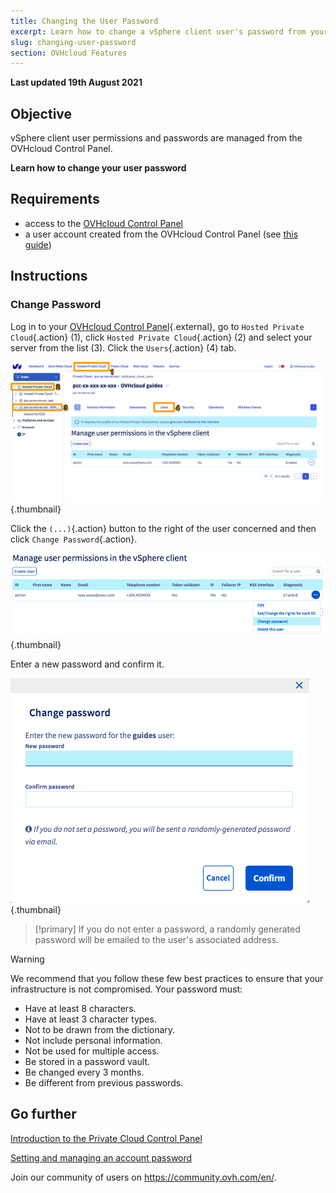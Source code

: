 ```yaml
---
title: Changing the User Password
excerpt: Learn how to change a vSphere client user's password from your OVHcloud Control Panel
slug: changing-user-password
section: OVHcloud Features
---
```


**Last updated 19th August 2021**

## Objective

vSphere client user permissions and passwords are managed from the OVHcloud Control Panel.

**Learn how to change your user password**

## Requirements

- access to the [OVHcloud Control Panel](https://www.ovh.com/auth/?action=gotomanager&from=https://www.ovh.ie/&ovhSubsidiary=ie)
- a user account created from the OVHcloud Control Panel (see [this guide](../control-panel-ovh-private-cloud/#users-tab))

## Instructions

### Change Password

Log in to your [OVHcloud Control Panel](https://www.ovh.com/auth/?action=gotomanager&from=https://www.ovh.ie/&ovhSubsidiary=ie){.external}, go to `Hosted Private Cloud`{.action} (1), click `Hosted Private Cloud`{.action} (2) and select your server from the list (3). Click the `Users`{.action} (4) tab.

![control panel](images/userpassword1b.png){.thumbnail}

Click the `(...)`{.action} button to the right of the user concerned and then click `Change Password`{.action}.

![change password](images/userpassword2b.png){.thumbnail}

Enter a new password and confirm it.

![change password](images/userpassword3b.png){.thumbnail}

> [!primary]
> If you do not enter a password, a randomly generated password will be emailed to the user's associated address.
>


> [!warning]
>
>We recommend that you follow these few best practices to ensure that your infrastructure is not compromised. Your password must:
>
> - Have at least 8 characters.
> - Have at least 3 character types.
> - Not to be drawn from the dictionary.
> - Not include personal information.
> - Not be used for multiple access.
> - Be stored in a password vault.
> - Be changed every 3 months.
> - Be different from previous passwords.
>

## Go further

[Introduction to the Private Cloud Control Panel](../control-panel-ovh-private-cloud/)

[Setting and managing an account password](../../customer/manage-password/)

Join our community of users on <https://community.ovh.com/en/>.
